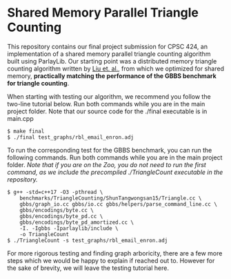 # Shared Memory Parallel Triangle Counting
This repository contains our final project submission for CPSC 424, an implementation of a shared memory parallel triangle counting algorithm built using ParlayLib. Our starting point was a distributed memory triangle counting algorithm written by [Liu et. al.](https://arxiv.org/abs/2405.00262), from which we optimized for shared memory, **practically matching the performance of the GBBS benchmark for triangle counting**.

When starting with testing our algorithm, we recommend you follow the two-line tutorial below. Run both commands while you are in the main project folder. Note that our source code for the ./final executable is in main.cpp

```
$ make final
$ ./final test_graphs/rbl_email_enron.adj
```

To run the corresponding test for the GBBS benchmark, you can run the following commands. Run both commands while you are in the main project folder. *Note that if you are on the Zoo, you do not need to run the first command, as we include the precompiled ./TriangleCount executable in the repository.*

```
$ g++ -std=c++17 -O3 -pthread \
    benchmarks/TriangleCounting/ShunTangwongsan15/Triangle.cc \
    gbbs/graph_io.cc gbbs/io.cc gbbs/helpers/parse_command_line.cc \
    gbbs/encodings/byte.cc \
    gbbs/encodings/byte_pd.cc \
    gbbs/encodings/byte_pd_amortized.cc \
    -I. -Igbbs -Iparlaylib/include \
    -o TriangleCount
$ ./TriangleCount -s test_graphs/rbl_email_enron.adj
```

For more rigorous testing and finding graph arboricity, there are a few more steps which we would be happy to explain if reached out to. However for the sake of brevity, we will leave the testing tutorial here.
